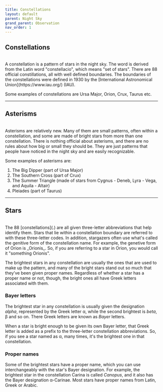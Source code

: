 ```yaml
---
title: Constellations
layout: default
parent: Night Sky
grand_parent: Observation
nav_order: 1
---
```


## Constellations

<br>
A constellation is a pattern of stars in the night sky. The word is derived from the Latin word "constellacio", which means "set of stars". There are 88 official constillations, all with well defined boundaries. The boundaries of the constellations were defined in 1930 by the [International Astronomical Union](https://www.iau.org/) (IAU).

Some examples of constellations are Ursa Major, Orion, Crux, Taurus etc.

---

## Asterisms

<br>
Asterisms are relatively new. Many of them are small patterns, often within a constellation, and some are made of bright stars from more than one constellation. There is nothing official about asterisms, and there are no rules about how big or small they should be. They are just patterns that people have noticed in the night sky and are easily recognizable.

Some examples of asterisms are:

1. The Big Dipper (part of Ursa Major)
2. The Southern Cross (part of Crux)
3. The Summer Triangle (made of stars from Cygnus - Deneb, Lyra - Vega, and Aquila - Altair)
4. Pleiades (part of Taurus)

---

## Stars

<br>
The 88 [constellations](.) are all given three-letter abbreviations that help identify them. Stars that lie within a constellation boundary are referred to with these three-letter codes. In addition, stargazers often use what's called the genitive form of the constellation name. For example, the genetive form of Orion is _Orionis_. So, if you are referring to a star in Orion, you would call it "something Orionis".

The brightest stars in any constellation are usually the ones that are used to make up the pattern, and many of the bright stars stand out so much that they’ve been given proper names. Regardless of whether a star has a proper name or not, though, the bright ones all have Greek letters associated with them.

### Bayer letters

The brightest star in any constellation is usually given the designation _alpha_, represented by the Greek letter α, while the second brightest is _beta_, β and so on. There Greek letters are known as _Bayer_ letters.

When a star is bright enough to be given its own Bayer letter, that Greek letter is added as a prefix to the three-letter constellation abbreviations. So, if you see a star named as α, many times, it's the brightest one in that constellation.

### Proper names

Some of the brightest stars have a proper name, which you can use interchangeably with the star's Bayer designation. For example, the brightest star in the constellation Carina is called _Canopus_, and it also has the Bayer designation α-Carinae. Most stars have proper names from Latin, Greek or Arabic.
